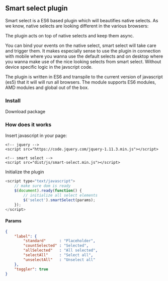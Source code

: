## Smart select plugin

Smart select is a ES6 based plugin which will beautifies native selects.
As we know, native selects are looking different in the various browsers:

The plugin acts on top of native selects and keep them async.

You can bind your events on the native select, smart select will take care and trigger them.
It makes especially sense to use the plugin in connection with mobile where you wanna use the default selects
and on desktop where you wanna make use of the nice looking selects from smart select.
Without device specific logic in the javscript code.

The plugin is written in ES6 and transpile to the current version of javascript (es5) that it will will run all browsers.
The module supports ES6 modules, AMD modules and global out of the box.

### Install

Download package


### How does it works


Insert javascript in your page:

```
<!-- jquery -->
<script src="https://code.jquery.com/jquery-1.11.3.min.js"></script> 

<!-- smart select -->
<script src="dist/js/smart-select.min.js"></script> 
```

Initialize the plugin

```js
<script type="text/javascript">
    // make sure dom is ready
    $(document).ready(function() {
        // initialize all select elements
        $('select').smartSelect(params);
    });
</script> 
```


#### Params


```json
{
    "label": {
        "standard"      : "Placeholder",
        "countSelected" : "Selected",
        "allSelected"   : "All selected",
        "selectAll"     : "Select all",
        "unselectAll"   : "Unselect all"
    },
    "toggler": true
} 
```